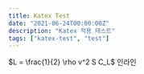```yaml
---
title: Katex Test
date: "2021-06-24T00:00:00Z"
description: "Katex 적용 테스트"
tags: ["katex-test", "test"]
---
```


$L = \frac{1}{2} \rho v^2 S C_L$
인라인